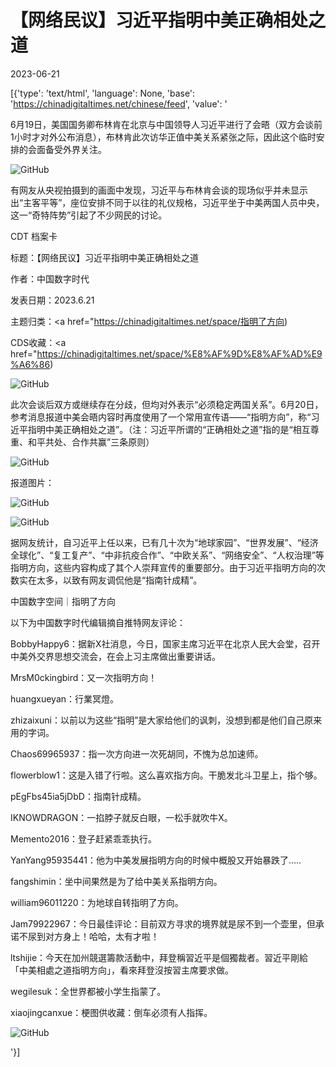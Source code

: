 # 【网络民议】习近平指明中美正确相处之道

2023-06-21

[{'type': 'text/html', 'language': None, 'base': 'https://chinadigitaltimes.net/chinese/feed', 'value': '

6月19日，美国国务卿布林肯在北京与中国领导人习近平进行了会晤（双方会谈前1小时才对外公布消息），布林肯此次访华正值中美关系紧张之际，因此这个临时安排的会面备受外界关注。

![GitHub](https://chinadigitaltimes.net/chinese/files/2023/06/image-1687339856999.png)

有网友从央视拍摄到的画面中发现，习近平与布林肯会谈的现场似乎并未显示出“主客平等”，座位安排不同于以往的礼仪规格，习近平坐于中美两国人员中央，这一“奇特阵势”引起了不少网民的讨论。



CDT 档案卡

标题：【网络民议】习近平指明中美正确相处之道

作者：中国数字时代

发表日期：2023.6.21

主题归类：<a href="https://chinadigitaltimes.net/space/指明了方向)

CDS收藏：<a href="https://chinadigitaltimes.net/space/%E8%AF%9D%E8%AF%AD%E9%A6%86)







![GitHub](https://chinadigitaltimes.net/chinese/files/2023/06/image-1687340257828.png)

此次会谈后双方或继续存在分歧，但均对外表示“必须稳定两国关系”。6月20日，参考消息报道中美会晤内容时再度使用了一个常用宣传语——“指明方向”，称“习近平指明中美正确相处之道”。（注：习近平所谓的“正确相处之道”指的是“相互尊重、和平共处、合作共赢”三条原则）

![GitHub](https://chinadigitaltimes.net/chinese/files/2023/06/image-1687342388144.png)

报道图片：

![GitHub](https://chinadigitaltimes.net/chinese/files/2023/06/image-1687342840858.png)

![GitHub](https://chinadigitaltimes.net/chinese/files/2023/06/image-1687340953215.png)

据网友统计，自习近平上任以来，已有几十次为“地球家园”、“世界发展”、“经济全球化”、“复工复产”、“中非抗疫合作”、“中欧关系”、“网络安全”、“人权治理”等指明方向，这些内容构成了其个人崇拜宣传的重要部分。由于习近平指明方向的次数实在太多，以致有网友调侃他是“指南针成精”。



中国数字空间｜指明了方向



以下为中国数字时代编辑摘自推特网友评论：



BobbyHappy6：据新X社消息，今日，国家主席习近平在北京人民大会堂，召开中美外交界思想交流会，在会上习主席做出重要讲话。

MrsM0ckingbird：又一次指明方向！

huangxueyan：行業冥燈。

zhizaixuni：以前以为这些“指明”是大家给他们的讽刺，没想到都是他们自己原来用的字词。

Chaos69965937：指一次方向进一次死胡同，不愧为总加速师。

flowerblow1：这是入错了行啦。这么喜欢指方向。干脆发北斗卫星上，指个够。

pEgFbs45ia5jDbD：指南针成精。

IKNOWDRAGON：一掐脖子就反白眼，一松手就吹牛X。

Memento2016：登子赶紧乖乖执行。

YanYang95935441：他为中美发展指明方向的时候中概股又开始暴跌了…..

fangshimin：坐中间果然是为了给中美关系指明方向。

william96011220：为地球自转指明了方向。

Jam79922967：今日最佳评论：目前双方寻求的境界就是尿不到一个壶里，但承诺不尿到对方身上！哈哈，太有才啦！

ltshijie：今天在加州競選籌款活動中，拜登稱習近平是個獨裁者。習近平剛給「中美相處之道指明方向」，看來拜登沒按習主席要求做。

wegilesuk：全世界都被小学生指蒙了。





xiaojingcanxue：梗图供收藏：倒车必须有人指挥。

![GitHub](https://chinadigitaltimes.net/chinese/files/2023/06/image-1687342596488.png)

'}]